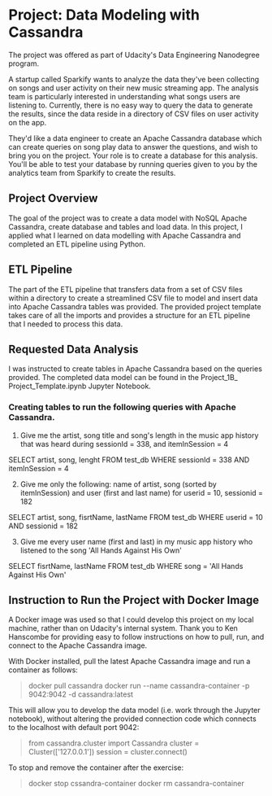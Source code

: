 # Project: Data Modeling with Cassandra

The project was offered as part of Udacity's Data Engineering Nanodegree program.

A startup called Sparkify wants to analyze the data they've been collecting on songs and user activity on their new music streaming app. The analysis team is particularly interested in understanding what songs users are listening to. Currently, there is no easy way to query the data to generate the results, since the data reside in a directory of CSV files on user activity on the app.

They'd like a data engineer to create an Apache Cassandra database which can create queries on song play data to answer the questions, and wish to bring you on the project. Your role is to create a database for this analysis. You'll be able to test your database by running queries given to you by the analytics team from Sparkify to create the results.

## Project Overview

The goal of the project was to create a data model with NoSQL Apache Cassandra, create database and tables and load data. In this project, I applied what I learned on data modelling with Apache Cassandra and completed an ETL pipeline using Python. 

## ETL Pipeline

The part of the ETL pipeline that transfers data from a set of CSV files within a directory to create a streamlined CSV file to model and insert data into Apache Cassandra tables was provided. The provided project template takes care of all the imports and provides a structure for an ETL pipeline that I needed to process this data.

## Requested Data Analysis

I was instructed to create tables in Apache Cassandra based on the queries provided. The completed data model can be found in the Project_1B_ Project_Template.ipynb Jupyter Notebook.

### Creating tables to run the following queries with Apache Cassandra.

1. Give me the artist, song title and song's length in the music app history that was heard during sessionId = 338, and itemInSession = 4

SELECT artist, song, lenght FROM test_db WHERE sessionId = 338 AND itemInSession = 4

2. Give me only the following: name of artist, song (sorted by itemInSession) and user (first and last name) for userid = 10, sessionid = 182

SELECT artist, song, fisrtName, lastName FROM test_db WHERE userid = 10 AND sessionid = 182

3. Give me every user name (first and last) in my music app history who listened to the song 'All Hands Against His Own'

SELECT fisrtName, lastName FROM test_db WHERE song = 'All Hands Against His Own'

## Instruction to Run the Project with Docker Image

A Docker image was used so that I could develop this project on my local machine, rather than on Udacity's internal system. Thank you to Ken Hanscombe for providing easy to follow instructions on how to pull, run, and connect to the Apache Cassandra image.

With Docker installed, pull the latest Apache Cassandra image and run a container as follows:

> docker pull cassandra
> docker run --name cassandra-container -p 9042:9042 -d cassandra:latest

This will allow you to develop the data model (i.e. work through the Jupyter notebook), without altering the provided connection code which connects to the localhost with default port 9042:

> from cassandra.cluster import Cassandra
> cluster = Cluster(['127.0.0.1'])
> session = cluster.connect()

To stop and remove the container after the exercise:

> docker stop cssandra-container
> docker rm cassandra-container
